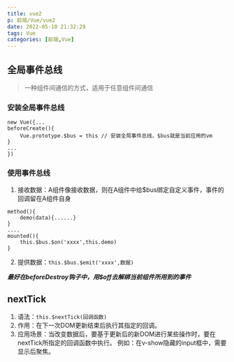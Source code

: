 ```yaml
---
title: vue2
p: 前端/Vue/vue2
date: 2022-05-10 21:32:29
tags: Vue
categories: [前端,Vue]
---
```

## 全局事件总线

> 一种组件间通信的方式，适用于任意组件间通信

### 安装全局事件总线

```vue
new Vue({...
beforeCreate(){
    Vue.prototype.$bus = this // 安装全局事件总线，$bus就是当前应用的vm
}
...
})
```

### 使用事件总线

1. 接收数据：A组件像接收数据，则在A组件中给$bus绑定自定义事件，事件的回调留在A组件自身

```vue
method(){
    demo(data){......}
}
....
mounted(){
    this.$bus.$on('xxxx',this.demo)
}
```

2. 提供数据：`this.$bus.$emit('xxxx',数据)`

***最好在beforeDestroy钩子中，用$off去解绑当前组件所用到的事件***

## nextTick

1. 语法：`this.$nextTick(回调函数)`
2. 作用：在下一次DOM更新结束后执行其指定的回调。
3. 应用场景：当改变数据后，要基于更新后的新DOM进行某些操作时，要在nextTick所指定的回调函数中执行。
    例如：在v-show隐藏的input框中，需要显示后聚焦。
